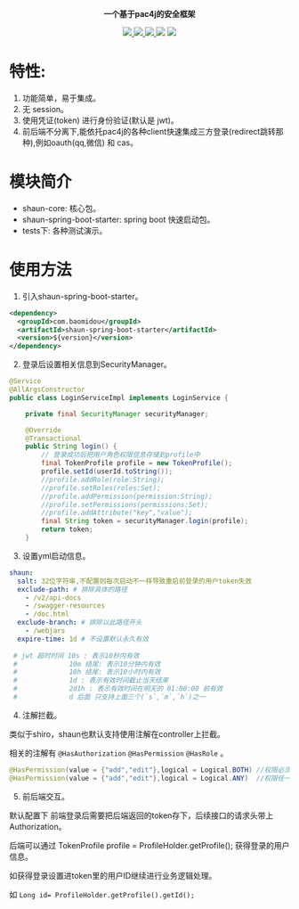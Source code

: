 <p align="center">

</p>

<p align="center">
	<strong>一个基于pac4j的安全框架</strong>
</p>

<p align="center">
    <a href="https://www.travis-ci.org/baomidou/shaun-spring-boot-starter" target="_blank">
        <img src="https://www.travis-ci.org/baomidou/shaun-spring-boot-starter.svg?branch=master" >
    <a href="http://mvnrepository.com/artifact/com.baomidou/shaun-spring-boot-starter" target="_blank">
        <img src="https://img.shields.io/maven-central/v/com.baomidou/shaun-spring-boot-starter.svg" >
    </a>
    <a href="http://www.apache.org/licenses/LICENSE-2.0.html" target="_blank">
        <img src="http://img.shields.io/:license-apache-brightgreen.svg" >
    </a>
    <a>
        <img src="https://img.shields.io/badge/JDK-1.8.0_211+-green.svg" >
    </a>
    <a>
        <img src="https://img.shields.io/badge/springBoot-2.0+-green.svg" >
    </a>
</p>

# 特性:
1. 功能简单，易于集成。
2. 无 session。
3. 使用凭证(token) 进行身份验证(默认是 jwt)。
4. 前后端不分离下,能依托pac4j的各种client快速集成三方登录(redirect跳转那种),例如oauth(qq,微信) 和 cas。

# 模块简介

- shaun-core: 核心包。
- shaun-spring-boot-starter: spring boot 快速启动包。
- tests下: 各种测试演示。

# 使用方法

1. 引入shaun-spring-boot-starter。

```xml
<dependency>
  <groupId>com.baomidou</groupId>
  <artifactId>shaun-spring-boot-starter</artifactId>
  <version>${version}</version>
</dependency>
```

2. 登录后设置相关信息到SecurityManager。

``` java
@Service
@AllArgsConstructor
public class LoginServiceImpl implements LoginService {

    private final SecurityManager securityManager;

    @Override
    @Transactional
    public String login() {
        // 登录成功后把用户角色权限信息存储到profile中
        final TokenProfile profile = new TokenProfile();
        profile.setId(userId.toString());
        //profile.addRole(role:String);  
        //profile.setRoles(roles:Set);  
        //profile.addPermission(permission:String);
        //profile.setPermissions(permissions:Set);
        //profile.addAttribute("key","value");
        final String token = securityManager.login(profile);
        return token;
    }
```

3. 设置yml启动信息。

``` yaml
shaun:
  salt: 32位字符串,不配置则每次启动不一样导致重启前登录的用户token失效
  exclude-path: # 排除具体的路径
    - /v2/api-docs  
    - /swagger-resources
    - /doc.html
  exclude-branch: # 排除以此路径开头
    - /webjars
  expire-time: 1d # 不设置默认永久有效
  
 # jwt 超时时间 10s : 表示10秒内有效
 #             10m 结尾: 表示10分钟内有效
 #             10h 结尾: 表示10小时内有效
 #             1d : 表示有效时间截止当天结束
 #             2d1h : 表示有效时间在明天的 01:00:00 前有效 
 #             d 后面 只支持上面三个(`s`,`m`,`h`)之一
```

4. 注解拦截。

类似于shiro，shaun也默认支持使用注解在controller上拦截。

相关的注解有 `@HasAuthorization`   `@HasPermission`  `@HasRole`  。

``` java
@HasPermission(value = {"add","edit"},logical = Logical.BOTH) //权限必须同时存在
@HasPermission(value = {"add","edit"},logical = Logical.ANY)  //权限任一存在(默认)
```

5. 前后端交互。

默认配置下  前端登录后需要把后端返回的token存下，后续接口的请求头带上Authorization。

后端可以通过  TokenProfile profile = ProfileHolder.getProfile();  获得登录的用户信息。

如获得登录设置进token里的用户ID继续进行业务逻辑处理。

如   `Long id= ProfileHolder.getProfile().getId();`